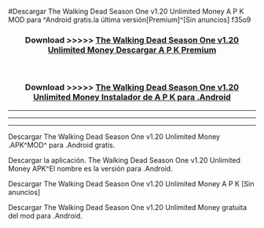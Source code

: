 #Descargar The Walking Dead Season One v1.20 Unlimited Money  A P K MOD para ^Android gratis.la última versión[Premium]^[Sin anuncios] f35o9



<div align="center">
<h3>Download >>>>> <a href="https://es-web.web.app/?es= The Walking Dead Season One v1.20 Unlimited Money ">The Walking Dead Season One v1.20 Unlimited Money  Descargar A P K Premium</a></h3><br>

<h3>Download >>>>> <a href="https://es-web.web.app/?es= The Walking Dead Season One v1.20 Unlimited Money ">The Walking Dead Season One v1.20 Unlimited Money  Instalador de A P K para .Android</a></h3>
</div>


----------------------------------------------------------

----------------------------------------------------------

----------------------------------------------------------

Descargar The Walking Dead Season One v1.20 Unlimited Money  .APK^MOD^ para .Android gratis.

Descargar la aplicación. The Walking Dead Season One v1.20 Unlimited Money  APK^El nombre es la versión para .Android.

Descargar The Walking Dead Season One v1.20 Unlimited Money  A P K [Sin anuncios]

Descargar The Walking Dead Season One v1.20 Unlimited Money  gratuita del mod para .Android.